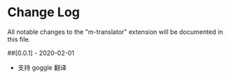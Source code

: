 # Change Log

All notable changes to the "m-translator" extension will be documented in this file.

##[0.0.1] - 2020-02-01

-   支持 goggle 翻译
